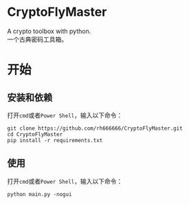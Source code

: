 # CryptoFlyMaster
A crypto toolbox with python.  
一个古典密码工具箱。

# 开始
## 安装和依赖
打开`cmd`或者`Power Shell`，输入以下命令：
```shell
git clone https://github.com/rh666666/CryptoFlyMaster.git
cd CryptoFlyMaster
pip install -r requirements.txt
```
## 使用
打开`cmd`或者`Power Shell`，输入以下命令：
```shell
python main.py -nogui
```
